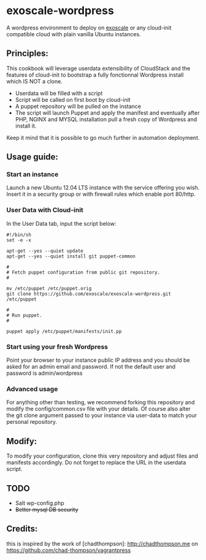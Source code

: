 exoscale-wordpress
==================

A wordpress environment to deploy on [exoscale](http://www.exoscale.ch/open-cloud/compute/) or any cloud-init compatible cloud with plain vanilla Ubuntu instances.

## Principles:

This cookbook will leverage userdata extensibility of CloudStack and the features of cloud-init to 
bootstrap a fully fonctionnal Wordpress install which IS NOT a clone.

* Userdata will be filled with a script
* Script will be called on first boot by cloud-init
* A puppet repository will be pulled on the instance
* The script will launch Puppet and apply the manifest and eventually after PHP, NGINX and MYSQL installation pull a fresh copy of Wordpress and install it.

Keep it mind that it is possible to go much further in automation deployment.

## Usage guide:

### Start an instance

Launch a new Ubuntu 12.04 LTS instance with the service offering you wish. Insert it in a security group or with firewall rules which enable port 80/http.

### User Data with Cloud-init

In the User Data tab, input the script below:

    #!/bin/sh
    set -e -x

    apt-get --yes --quiet update
    apt-get --yes --quiet install git puppet-common

    #
    # Fetch puppet configuration from public git repository.
    #

    mv /etc/puppet /etc/puppet.orig
    git clone https://github.com/exoscale/exoscale-wordpress.git /etc/puppet

    #
    # Run puppet.
    #

    puppet apply /etc/puppet/manifests/init.pp

### Start using your fresh  Wordpress

Point your browser to your instance public IP address and you should be asked for an admin email and password. If not the default user and password is admin/wordpress


### Advanced usage

For anything other than testing, we recommend forking this repository and modify the config/common.csv file with your details.
Of course also alter the git clone argument passed to your instance via user-data to match your personal repository.

## Modify:

To modify your configuration, clone this very repository and adjust files and manifests accordingly. 
Do not forget to replace the URL in the userdata script.

## TODO

* Salt wp-config.php
* ~~Better mysql DB security~~

## Credits:

this is inspired by the work of [chadthompson]: http://chadthompson.me on https://github.com/chad-thompson/vagrantpress
